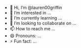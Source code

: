- 👋 Hi, I’m @lauren00griffin
- 👀 I’m interested in ...
- 🌱 I’m currently learning ...
- 💞️ I’m looking to collaborate on ...
- 📫 How to reach me ...
- 😄 Pronouns: ...
- ⚡ Fun fact: ...

<!---
lauren00griffin/lauren00griffin is a ✨ special ✨ repository because its `README.md` (this file) appears on your GitHub profile.
You can click the Preview link to take a look at your changes.
--->
